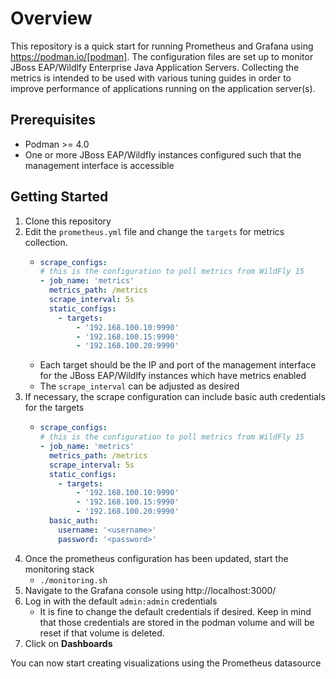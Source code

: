 # Overview

This repository is a quick start for running Prometheus and Grafana using https://podman.io/[podman]. The configuration files are set up to monitor JBoss EAP/Wildlfy Enterprise Java Application Servers. Collecting the metrics is intended to be used with various tuning guides in order to improve performance of applications running on the application server(s).

## Prerequisites

* Podman >= 4.0
* One or more JBoss EAP/Wildfly instances configured such that the management interface is accessible

## Getting Started

1. Clone this repository
1. Edit the `prometheus.yml` file and change the `targets` for metrics collection.
   * ```yaml
     scrape_configs:
     # this is the configuration to poll metrics from WildFly 15
     - job_name: 'metrics'
       metrics_path: /metrics
       scrape_interval: 5s
       static_configs:
         - targets:
             - '192.168.100.10:9990'
             - '192.168.100.15:9990'
             - '192.168.100.20:9990'
     ```
    * Each target should be the IP and port of the management interface for the JBoss EAP/Wildlfy instances which have metrics enabled
    * The `scrape_interval` can be adjusted as desired
1. If necessary, the scrape configuration can include basic auth credentials for the targets
   * ```yaml
     scrape_configs:
     # this is the configuration to poll metrics from WildFly 15
     - job_name: 'metrics'
       metrics_path: /metrics
       scrape_interval: 5s
       static_configs:
         - targets:
             - '192.168.100.10:9990'
             - '192.168.100.15:9990'
             - '192.168.100.20:9990'
       basic_auth:
         username: '<username>'
         password: '<password>'
     ```
1. Once the prometheus configuration has been updated, start the monitoring stack
   * `./monitoring.sh`
1. Navigate to the Grafana console using http://localhost:3000/
1. Log in with the default `admin:admin` credentials
   * It is fine to change the default credentials if desired. Keep in mind that those credentials are stored in the podman volume and will be reset if that volume is deleted.
1. Click on **Dashboards**

You can now start creating visualizations using the Prometheus datasource